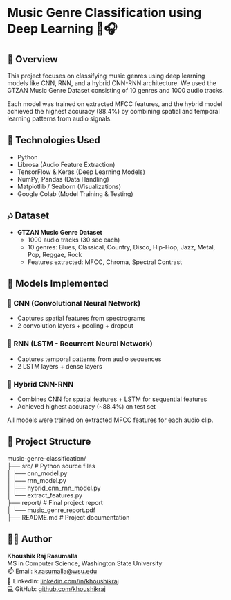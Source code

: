 # Music Genre Classification using Deep Learning 🎵🎧

## 📌 Overview
This project focuses on classifying music genres using deep learning models like CNN, RNN, and a hybrid CNN-RNN architecture. We used the GTZAN Music Genre Dataset consisting of 10 genres and 1000 audio tracks.

Each model was trained on extracted MFCC features, and the hybrid model achieved the highest accuracy (88.4%) by combining spatial and temporal learning patterns from audio signals.

## 🧠 Technologies Used
- Python
- Librosa (Audio Feature Extraction)
- TensorFlow & Keras (Deep Learning Models)
- NumPy, Pandas (Data Handling)
- Matplotlib / Seaborn (Visualizations)
- Google Colab (Model Training & Testing)

## 🎶 Dataset
- **GTZAN Music Genre Dataset**
  - 1000 audio tracks (30 sec each)
  - 10 genres: Blues, Classical, Country, Disco, Hip-Hop, Jazz, Metal, Pop, Reggae, Rock
  - Features extracted: MFCC, Chroma, Spectral Contrast

## 🧪 Models Implemented

### 🔹 CNN (Convolutional Neural Network)
- Captures spatial features from spectrograms
- 2 convolution layers + pooling + dropout

### 🔹 RNN (LSTM - Recurrent Neural Network)
- Captures temporal patterns from audio sequences
- 2 LSTM layers + dense layers

### 🔹 Hybrid CNN-RNN
- Combines CNN for spatial features + LSTM for sequential features
- Achieved highest accuracy (~88.4%) on test set

All models were trained on extracted MFCC features for each audio clip.

## 📁 Project Structure

music-genre-classification/  
├── src/                          # Python source files  
│   ├── cnn_model.py  
│   ├── rnn_model.py  
│   ├── hybrid_cnn_rnn_model.py  
│   └── extract_features.py  
├── report/                       # Final project report  
│   └── music_genre_report.pdf  
├── README.md                     # Project documentation  

## 👨‍💻 Author

**Khoushik Raj Rasumalla**  
MS in Computer Science, Washington State University  
📫 Email: k.rasumalla@wsu.edu  
💼 LinkedIn: [linkedin.com/in/khoushikraj](https://www.linkedin.com/in/khoushikraj)  
💻 GitHub: [github.com/khoushikraj](https://github.com/khoushikraj)
